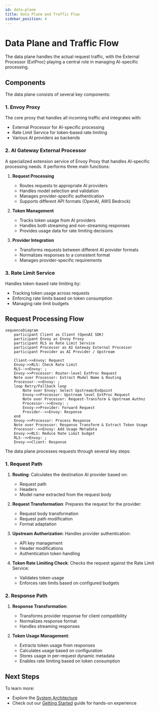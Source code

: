 ```yaml
---
id: data-plane
title: Data Plane and Traffic Flow
sidebar_position: 4
---
```


# Data Plane and Traffic Flow

The data plane handles the actual request traffic, with the External Processor (ExtProc) playing a central role in managing AI-specific processing.

## Components

The data plane consists of several key components:

### 1. Envoy Proxy

The core proxy that handles all incoming traffic and integrates with:

- External Processor for AI-specific processing
- Rate Limit Service for token-based rate limiting
- Various AI providers as backends

### 2. AI Gateway External Processor

A specialized extension service of Envoy Proxy that handles AI-specific processing needs. It performs three main functions:

1. **Request Processing**
   - Routes requests to appropriate AI providers
   - Handles model selection and validation
   - Manages provider-specific authentication
   - Supports different API formats (OpenAI, AWS Bedrock)

2. **Token Management**
   - Tracks token usage from AI providers
   - Handles both streaming and non-streaming responses
   - Provides usage data for rate limiting decisions

3. **Provider Integration**
   - Transforms requests between different AI provider formats
   - Normalizes responses to a consistent format
   - Manages provider-specific requirements

### 3. Rate Limit Service

Handles token-based rate limiting by:

- Tracking token usage across requests
- Enforcing rate limits based on token consumption
- Managing rate limit budgets

## Request Processing Flow

```mermaid
sequenceDiagram
    participant Client as Client (OpenAI SDK)
    participant Envoy as Envoy Proxy
    participant RLS as Rate Limit Service
    participant Processor as AI Gateway External Processor
    participant Provider as AI Provider / Upstream

    Client->>Envoy: Request
    Envoy->>RLS: Check Rate Limit
    RLS-->>Envoy: ;
    Envoy->>Processor: Router-level ExtProc Request
    Note over Processor: Extract Model Name & Routing
    Processor-->>Envoy: ;
    loop Retry/Fallback loop
        Note over Envoy: Select Upstream/Endpoint
        Envoy->>Processor: Upstream level ExtProc Request
        Note over Processor: Request-Transform & Upstream Authnz
        Processor-->>Envoy: ;
        Envoy->>Provider: Forward Request
        Provider-->>Envoy: Response
    end
    Envoy->>Processor: Process Response
    Note over Processor: Response Transform & Extract Token Usage
    Processor-->>Envoy: Add Usage Metadata
    Envoy->>RLS: Reduce Rate Limit budget
    RLS-->>Envoy: ;
    Envoy->>Client: Response
```

The data plane processes requests through several key steps:

### 1. Request Path

1. **Routing**: Calculates the destination AI provider based on:
   - Request path
   - Headers
   - Model name extracted from the request body

2. **Request Transformation**: Prepares the request for the provider:
   - Request body transformation
   - Request path modification
   - Format adaptation

3. **Upstream Authorization**: Handles provider authentication:
   - API key management
   - Header modifications
   - Authentication token handling

4. **Token Rate Limiting Check**: Checks the request against the Rate Limit Service:
   - Validates token usage
   - Enforces rate limits based on configured budgets

### 2. Response Path

1. **Response Transformation**:
   - Transforms provider response for client compatibility
   - Normalizes response format
   - Handles streaming responses

2. **Token Usage Management**:
   - Extracts token usage from responses
   - Calculates usage based on configuration
   - Stores usage in per-request dynamic metadata
   - Enables rate limiting based on token consumption

## Next Steps

To learn more:

- Explore the [System Architecture](./system-architecture.md)
- Check out our [Getting Started](../../getting-started/index.md) guide for hands-on experience

